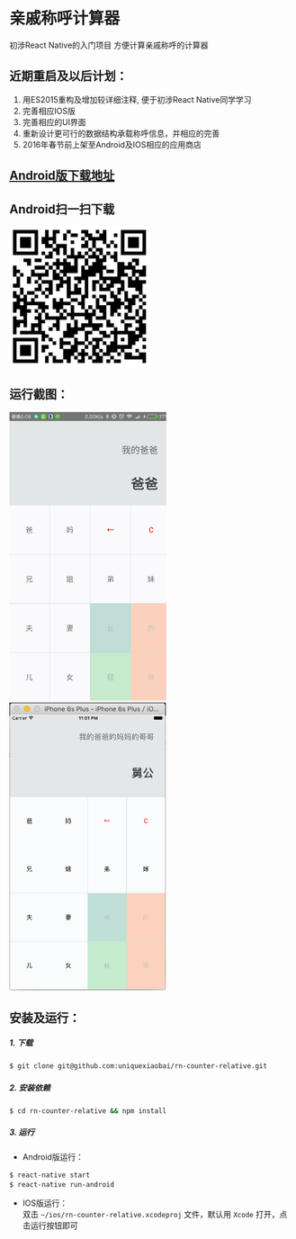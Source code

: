 # 亲戚称呼计算器
初涉React Native的入门项目
方便计算亲戚称呼的计算器

## 近期重启及以后计划：
1. 用ES2015重构及增加较详细注释, 便于初涉React Native同学学习
2. 完善相应IOS版
3. 完善相应的UI界面
4. 重新设计更可行的数据结构承载称呼信息，并相应的完善
6. 2016年春节前上架至Android及IOS相应的应用商店

## [Android版下载地址](http://workhard.top/apk/counter.apk)
## Android扫一扫下载
![Android二维码](./screenshot/counter-QR.png)

## 运行截图：
![Android截图](./screenshot/counter2.gif)
![IOS截图](./screenshot/counter-ios.png)

## 安装及运行：
##### 1. 下载
```bash
$ git clone git@github.com:uniquexiaobai/rn-counter-relative.git
```
##### 2. 安装依赖
```bash
$ cd rn-counter-relative && npm install
```
##### 3. 运行
- Android版运行：
```bash
$ react-native start
$ react-native run-android
```
- IOS版运行：<br/>
双击 `~/ios/rn-counter-relative.xcodeproj` 文件，默认用 `Xcode` 打开，点击运行按钮即可
